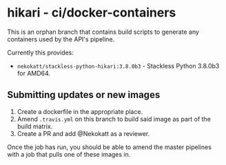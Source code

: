 # hikari - ci/docker-containers

This is an orphan branch that contains build scripts to generate any containers used by the API's pipeline.

Currently this provides:

- `nekokatt/stackless-python-hikari:3.8.0b3` - Stackless Python 3.8.0b3 for AMD64.

## Submitting updates or new images

1. Create a dockerfile in the appropriate place.
2. Amend `.travis.yml` on this branch to build said image as part of the build matrix.
3. Create a PR and add @Nekokatt as a reviewer.

Once the job has run, you should be able to amend the master pipelines with a job that pulls one of these images in.
